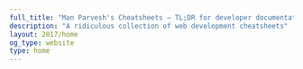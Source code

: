 ```yaml
---
full_title: "Man Parvesh's Cheatsheets — TL;DR for developer documentation"
description: "A ridiculous collection of web development cheatsheets"
layout: 2017/home
og_type: website
type: home
---
```

